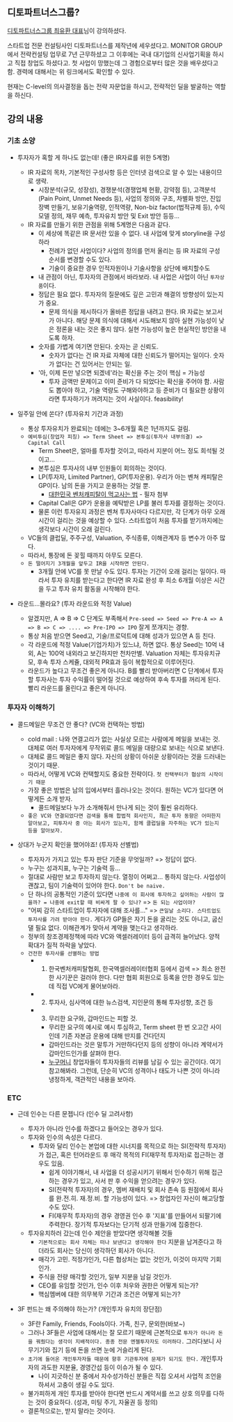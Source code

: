 
## 디토파트너스그룹? 

[디토파트너스그룹 최유환 대표](https://dlightlaw.com/portfolio/%EC%B5%9C-%EC%9C%A0-%ED%99%98/)님이 강의하셨다.

스타트업 전문 컨설팅사인 디토파트너스를 제작년에 세우셨다고. 
MONITOR GROUP에서 전략컨설팅 업무로 7년 근무하셨고 그 이후에는 국내 대기업의 신사업기획을 하시고 직접 창업도 하셨다고. 첫 사업이 망했는데 그 경험으로부터 많은 것을 배우셨다고 함. 경력에 대해서는 위 링크에서도 확인할 수 있다.  

현재는 C-level의 의사결정을 돕는 전략 자문업을 하시고, 전략적인 딜을 발굴하는 역할을 하신다.

## 강의 내용


### 기초 소양

- 투자자가 혹할 게 하나도 없는데! (좋은 IR자료를 위한 5계명)
    - IR 자료의 목차, 기본적인 구성사항 등은 인터넷 검색으로 알 수 있는 내용이므로 생략.
      - 시장분석(규모, 성장성), 경쟁분석(경쟁업체 현황, 강약점 등), 고객분석(Pain Point, Unmet Needs 등), 사업의 정의와 구조, 차별화 방안, 진입장벽 만들기, 보유기술역량, 인적역량, Non-biz factor(법적규제 등), 수익모델 정의, 재무 예측, 투자유치 방안 및 Exit 방안 등등...
    - IR 자료를 만들기 위한 관점을 위해 5계명은 다음과 같다.
      - 이 세상에 똑같은 IR 문서란 있을 수 없다. 내 사업에 맞게 storyline을 구성하라
        - 전례가 없던 사업이다? 사업의 정의를 먼저 올리는 등 IR 자료의 구성 순서를 변경할 수도 있다.
        - 기술이 중요한 경우 인적자원이나 기술사항을 상단에 배치할수도
      - 내 관점이 아닌, 투자자의 관점에서 바라보라. 내 사업은 사업이 아닌 `투자상품`이다.
      - 정답은 필요 없다. 투자자의 질문에도 깊은 고민과 해결의 방향성이 있는지가 중요.
        - 문제 의식을 제시하다가 올바른 정답을 내려고 한다. IR 자료는 보고서가 아니다. 해당 문제 의식에 대해서 시도해보지 않아 실현 가능성이 낮은 정론을 내는 것은 좋지 않다. 실현 가능성이 높은 현실적인 방안을 내도록 하자.
      - 숫자를 가볍게 여기면 안된다. 숫자는 곧 신뢰도.
        - 숫자가 없다는 건 IR 자료 자체에 대한 신뢰도가 떨어지는 일이다. 숫자가 없다는 건 있어서는 안되는 일.
      - '아, 이제 돈만 넣으면 되겠네'라는 확신을 주는 것이 핵심 = 가능성
        - 투자 금액만 문제이고 이미 준비가 다 되었다는 확신을 주어야 함. 사람도 뽑아야 하고, 기술 역량도 구해와야하고 등 준비가 더 필요한 상황이라면 투자하기가 꺼려지는 것이 사실이다. feasibility!
    
 
- 일주일 안에 쏜다? (투자유치 기간과 과정)
  - 통상 투자유치가 완료되는 데에는 3~6개월 혹은 1년까지도 걸림.
  - `예비투심(창업자 피칭) => Term Sheet => 본투심(투자사 내부의결) => Capital Call`
    - Term Sheet은, 얼마를 투자할 것이고, 따라서 지분이 어느 정도 희석될 것이고...
    - 본투심은 투자사의 내부 인원들이 회의하는 것이다. 
    - LP(투자자, Limited Partner), GP(투자운용). 우리가 아는 벤쳐 캐피탈은 GP이다. 남의 돈을 가지고 운용하는 것일 뿐.
      - [대한민국 벤처캐피탈이 먹고사는 법](https://brunch.co.kr/@iammento/20) - 필자 첨부
    - Capital Call은 GP가 운용을 예탁받은 LP를 불러 투자를 결정하는 것이다.
    - 물론 이런 투자유지 과정은 벤쳐 투자사마다 다르지만, 각 단계가 아무 오래 시간이 걸리는 것을 예상할 수 있다. 스타트업이 처음 투자를 받기까지에는 생각보다 시간이 오래 걸린다. 
  - VC들의 클럽딜, 주주구성, Valuation, 주식종류, 이해관계자 등 변수가 아주 많다.
  - 따라서, 통장에 돈 꽂힐 때까지 아무도 모른다.
  - `돈 떨어지기 3개월을 앞두고 IR을 시작하면 안된다.`
    - 3개월 안에 VC를 못 만날 수도 있다. 투자는 기간이 오래 걸리는 일이다. 따라서 투자 유치를 받는다고 한다면 IR 자료 완성 후 최소 6개월 이상은 시간을 두고 투자 유치 활동을 시작해야 한다.

- 라운드…몰라요? (투자 라운드와 적정 Value)
  - 알겠지만, A => B => C 단계도 부족해서 `Pre-seed => Seed => Pre-A => A => B => C => .... => Pre-IPO => IPO` 잘게 쪼개지는 경향.
  - 통상 처음 받으면 Seed고, 기술/프로덕트에 대해 성과가 있으면 A 등 친다.
  - 각 라운드에 적정 Value(기업가치)가 있느냐, 하면 없다. 통상 Seed는 10억 내외, A는 100억 내외라고 보긴하지만 천차만별. Valuation 자체는 투자유치규모, 후속 투자 스케쥴, 대외적 PR효과 등이 복합적으로 이루어진다.
  - 라운드가 높다고 무조건 좋은게 아니다. B를 빨리 받아버리면 C 단계에서 투자할 투자사는 투자 수익률이 떨어질 것으로 예상하여 후속 투자를 꺼리게 된다. 빨리 라운드를 올린다고 좋은게 아니다.

### 투자자 이해하기

- 콜드메일은 무조건 안 좋다? (VC와 컨택하는 방법)
  - cold mail : 나와 연결고리가 없는 사실상 모르는 사람에게 메일을 보내는 것. 대체로 여러 투자자에게 무작위로 콜드 메일을 대량으로 보내는 식으로 보낸다.
  - 대체로 콜드 메일은 좋지 않다. 자신의 상황이 아쉬운 상황이라는 것을 드러내는 것이기 때문.
  - 따라서, 어떻게 VC와 컨택할지도 중요한 전략이다. `첫 컨택부터가 협상의 시작이기 때문`
  - 가장 좋은 방법은 남의 입에서부터 흘러나오는 것이다. 원하는 VC가 있다면 어떻게든 소개 받자.
    - 콜드메일보다 누가 소개해줘서 만나게 되는 것이 훨씬 유리하다.  
  - `좋은 VC와 연결되었다면 검색을 통해 합법적 회사인지, 최근 투자 동향은 어떠한지 알아보고, 피투자사 중 아는 회사가 있는지, 함께 클럽딜을 자주하는 VC가 있는지 등을 알아보자.`

- 상대가 누군지 확인을 했어야죠! (투자자 선별법)
  - 투자자가 가지고 있는 투자 판단 기준을 무엇일까? => 정답이 없다.
  - 누구는 성과지표, 누구는 기술력 등... 
  - 절대로 사람만 보고 투자하지 않는다. 열정이 어쩌고... 통하지 않는다. 사업성이 괜찮고, 팀이 기술력이 있어야 한다. `Don't be naive.`
  - 단 하나의 공통적인 기준이 있다면 `나중에 이 회사에 투자하고 싶어하는 사람이 많을까? = 나중에 exit할 때 비싸게 팔 수 있나?` => `돈 되는 사업이야?`
  - "어찌 감히 스타트업이 투자자에 대해 조사를..." => `큰일날 소리다. 스타트업도 투자사를 가려 받아야 한다.` 게다가 GP들은 자기 돈을 굴리는 것도 아니고, 굽신댈 필요 없다. 이해관계가 맞아서 계약을 맺는다고 생각하라.
  - 정부의 창조경제정책에 따라 VC와 액셀러레이터 등이 급격히 늘어났다. 양적 확대가 질적 하락을 낳았다.
  - `건전한 투자사를 선별하는 방법`
    - 1. 한국벤처캐피탈협회, 한국액셀러레이터협회 등에서 검색 => 최소 완전한 사기꾼은 걸러야 한다. 다만 협회 회원으로 등록을 안한 경우도 있는데 직접 VC에게 물어보아라.  
    - 2. 투자사, 심사역에 대한 뉴스검색, 지인문의 통해 투자성향, 조건 등
    - 3. 무리한 요구와, 갑마인드는 피할 것.
      - 무리한 요구의 예시로 예시 투심하고, Term sheet 한 번 오고간 사이인데 기존 자본금 운용에 대해 딴지를 건다던지
      - 갑마인드라는 것은 말투가 거만하다던지 등의 성향이 아니라 계약서가 갑마인드인가를 살펴야 한다. 
      - [누구머니](https://nugu.money/) 창업자들이 투자자들의 리뷰를 남길 수 있는 공간이다. 여기 참고해봐라. 그런데, 단순히 VC의 성격이나 태도가 나쁜 것이 아니라 냉정하게, 객관적인 내용을 보아라.


### ETC  

- 근데 인수는 다른 문젭니다 (인수 딜 고려사항)
  - 투자가 아니라 인수를 하겠다고 들어오는 경우가 있다.
  - 투자와 인수의 속성은 다르다.
    - 투자와 달리 인수는 본업에 대한 시너지를 목적으로 하는 SI(전략적 투자자)가 접근, 혹은 턴어라운드 후 매각 목적의 FI(재무적 투자자)로 접근하는 경우도 있음.
      - 쉽게 이야기해서, 내 사업을 더 성공시키기 위해서 인수하기 위해 접근하는 경우가 있고, 사서 판 후 수익을 얻으려는 경우가 있다.
      - SI(전략적 투자자)의 경우, 멤버 재배치 및 회사 존속 등 원점에서 회사를 완.전.히. 재.정.비. 할 가능성이 있다. => 창업자인 자신이 해고당할 수도 있다.
      - FI(재무적 투자자)의 경우 경영권 인수 후 '지표'를 만들어서 되팔기에 주력한다. 장기적 투자보다는 단기적 성과 만들기에 집중한다.
  - 투자유치하러 갔는데 인수 제안을 받았다면 생각해볼 것들
    - `기본적으로는 회사 자체는 떠나 보낸다고 생각해야 한다` 지분을 남겨준다고 하더라도 회사는 당신이 생각하던 회사가 아니다.
    - 매각가 고민. 적정가인가, 다른 협상처는 없는 것인가, 이것이 마지막 기회인가.
    - 주식을 전량 매각할 것인가, 일부 지분을 남길 것인가.
    - CEO를 유임할 것인가, 인수 이후 처우와 권한은 어떻게 되는가?
    - 핵심멤버에 대한 의무복무 기간과 조건은 어떻게 되는가?

- 3F 펀드는 왜 주의해야 하는가? (개인투자 유치의 장단점)
  - 3F란 Family, Friends, Fools이다. 가족, 친구, 문외한(바보~)
  - 그러나 3F들은 사업에 대해서는 잘 모르기 때문에 근본적으로 `투자가 아니라 돈을 꿔줬다는 생각이 지배적이다. 종종 전문 엔젤투자자도 이러하다.` 그러다보니 사무기기와 집기 등에 돈을 쓰면 눈에 거슬리게 된다.
  - `초기에 들어온 개인투자자들 때문에 향후 기관투자에 문제가 되기도 한다.` 개인투자자의 과도한 지분율, 경영간섭 등이 이슈가 될 수 있다.
    - 나이 지긋하신 분 중에서 자수성가하신 분들은 직접 오셔서 사업적 조언을 하셔서 고충이 생길 수도 있다.
  - 불가피하게 개인 투자를 받아야 한다면 반드시 계약서를 쓰고 상호 의무를 다하는 것이 중요하다. (성과, 미팅 주기, 자율권 등 정의)
  - 결론적으로는, 받지 말라는 것이다.  